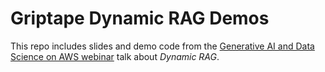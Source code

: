 # Griptape Dynamic RAG Demos

This repo includes slides and demo code from the [Generative AI and Data Science on AWS webinar](https://www.meetup.com/generative-ai-on-aws/events/289912378) talk about *Dynamic RAG*.